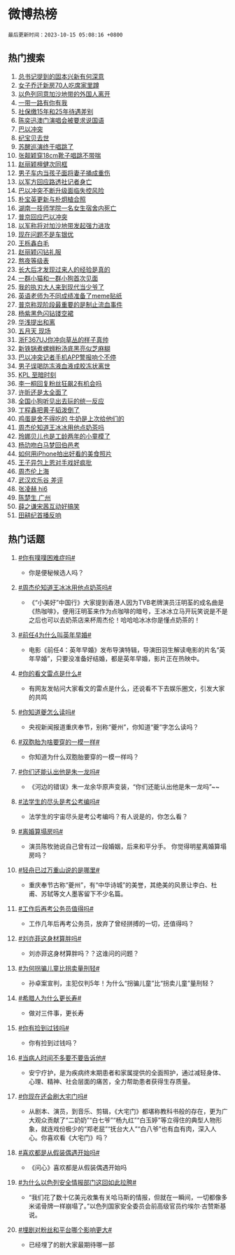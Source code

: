 # 微博热榜

`最后更新时间：2023-10-15 05:08:16 +0800`

## 热门搜索

1. [总书记提到的固本兴新有何深意](https://m.weibo.cn/search?containerid=100103type%3D1%26t%3D10%26q%3D%23%E6%80%BB%E4%B9%A6%E8%AE%B0%E6%8F%90%E5%88%B0%E7%9A%84%E5%9B%BA%E6%9C%AC%E5%85%B4%E6%96%B0%E6%9C%89%E4%BD%95%E6%B7%B1%E6%84%8F%23&stream_entry_id=51&isnewpage=1&extparam=seat%3D1%26c_type%3D51%26pos%3D0%26stream_entry_id%3D51%26q%3D%2523%25E6%2580%25BB%25E4%25B9%25A6%25E8%25AE%25B0%25E6%258F%2590%25E5%2588%25B0%25E7%259A%2584%25E5%259B%25BA%25E6%259C%25AC%25E5%2585%25B4%25E6%2596%25B0%25E6%259C%2589%25E4%25BD%2595%25E6%25B7%25B1%25E6%2584%258F%2523%26dgr%3D0%26cate%3D10103%26filter_type%3Drealtimehot%26display_time%3D1697317695%26pre_seqid%3D1697317695015013077145)
1. [女子乔迁新房70人吃席家里蹲](https://m.weibo.cn/search?containerid=100103type%3D1%26t%3D10%26q%3D%23%E5%A5%B3%E5%AD%90%E4%B9%94%E8%BF%81%E6%96%B0%E6%88%BF70%E4%BA%BA%E5%90%83%E5%B8%AD%E5%AE%B6%E9%87%8C%E8%B9%B2%23&stream_entry_id=31&isnewpage=1&extparam=seat%3D1%26band_rank%3D1%26realpos%3D1%26stream_entry_id%3D31%26lcate%3D5001%26c_type%3D31%26pos%3D0%26q%3D%2523%25E5%25A5%25B3%25E5%25AD%2590%25E4%25B9%2594%25E8%25BF%2581%25E6%2596%25B0%25E6%2588%25BF70%25E4%25BA%25BA%25E5%2590%2583%25E5%25B8%25AD%25E5%25AE%25B6%25E9%2587%258C%25E8%25B9%25B2%2523%26cate%3D5001%26dgr%3D0%26flag%3D32768%26filter_type%3Drealtimehot%26display_time%3D1697317695%26pre_seqid%3D1697317695015013077145)
1. [以色列同意加沙地带的外国人离开](https://m.weibo.cn/search?containerid=100103type%3D1%26t%3D10%26q%3D%23%E4%BB%A5%E8%89%B2%E5%88%97%E5%90%8C%E6%84%8F%E5%8A%A0%E6%B2%99%E5%9C%B0%E5%B8%A6%E7%9A%84%E5%A4%96%E5%9B%BD%E4%BA%BA%E7%A6%BB%E5%BC%80%23&stream_entry_id=31&isnewpage=1&extparam=seat%3D1%26band_rank%3D2%26realpos%3D2%26stream_entry_id%3D31%26lcate%3D5001%26c_type%3D31%26pos%3D1%26q%3D%2523%25E4%25BB%25A5%25E8%2589%25B2%25E5%2588%2597%25E5%2590%258C%25E6%2584%258F%25E5%258A%25A0%25E6%25B2%2599%25E5%259C%25B0%25E5%25B8%25A6%25E7%259A%2584%25E5%25A4%2596%25E5%259B%25BD%25E4%25BA%25BA%25E7%25A6%25BB%25E5%25BC%2580%2523%26cate%3D5001%26dgr%3D0%26flag%3D0%26filter_type%3Drealtimehot%26display_time%3D1697317695%26pre_seqid%3D1697317695015013077145)
1. [一带一路有你有我](https://m.weibo.cn/search?containerid=100103type%3D1%26t%3D10%26q%3D%23%E4%B8%80%E5%B8%A6%E4%B8%80%E8%B7%AF%E6%9C%89%E4%BD%A0%E6%9C%89%E6%88%91%23&stream_entry_id=31&isnewpage=1&extparam=seat%3D1%26band_rank%3D3%26realpos%3D3%26stream_entry_id%3D31%26lcate%3D5001%26c_type%3D31%26pos%3D2%26q%3D%2523%25E4%25B8%2580%25E5%25B8%25A6%25E4%25B8%2580%25E8%25B7%25AF%25E6%259C%2589%25E4%25BD%25A0%25E6%259C%2589%25E6%2588%2591%2523%26cate%3D5001%26dgr%3D0%26flag%3D0%26filter_type%3Drealtimehot%26display_time%3D1697317695%26pre_seqid%3D1697317695015013077145)
1. [社保缴15年和25年待遇差别](https://m.weibo.cn/search?containerid=100103type%3D1%26t%3D10%26q%3D%23%E7%A4%BE%E4%BF%9D%E7%BC%B415%E5%B9%B4%E5%92%8C25%E5%B9%B4%E5%BE%85%E9%81%87%E5%B7%AE%E5%88%AB%23&stream_entry_id=31&isnewpage=1&extparam=seat%3D1%26band_rank%3D4%26realpos%3D4%26stream_entry_id%3D31%26lcate%3D5001%26c_type%3D31%26pos%3D3%26q%3D%2523%25E7%25A4%25BE%25E4%25BF%259D%25E7%25BC%25B415%25E5%25B9%25B4%25E5%2592%258C25%25E5%25B9%25B4%25E5%25BE%2585%25E9%2581%2587%25E5%25B7%25AE%25E5%2588%25AB%2523%26cate%3D5001%26dgr%3D0%26flag%3D16%26filter_type%3Drealtimehot%26display_time%3D1697317695%26pre_seqid%3D1697317695015013077145)
1. [陈奕迅澳门演唱会被要求说国语](https://m.weibo.cn/search?containerid=100103type%3D1%26t%3D10%26q%3D%23%E9%99%88%E5%A5%95%E8%BF%85%E6%BE%B3%E9%97%A8%E6%BC%94%E5%94%B1%E4%BC%9A%E8%A2%AB%E8%A6%81%E6%B1%82%E8%AF%B4%E5%9B%BD%E8%AF%AD%23&stream_entry_id=31&isnewpage=1&extparam=seat%3D1%26band_rank%3D5%26realpos%3D5%26stream_entry_id%3D31%26lcate%3D5001%26c_type%3D31%26pos%3D4%26q%3D%2523%25E9%2599%2588%25E5%25A5%2595%25E8%25BF%2585%25E6%25BE%25B3%25E9%2597%25A8%25E6%25BC%2594%25E5%2594%25B1%25E4%25BC%259A%25E8%25A2%25AB%25E8%25A6%2581%25E6%25B1%2582%25E8%25AF%25B4%25E5%259B%25BD%25E8%25AF%25AD%2523%26cate%3D5001%26dgr%3D0%26flag%3D16%26filter_type%3Drealtimehot%26display_time%3D1697317695%26pre_seqid%3D1697317695015013077145)
1. [巴以冲突](https://m.weibo.cn/search?containerid=100103type%3D1%26t%3D10%26q%3D%23%E5%B7%B4%E4%BB%A5%E5%86%B2%E7%AA%81%23&stream_entry_id=31&isnewpage=1&extparam=seat%3D1%26band_rank%3D6%26realpos%3D6%26stream_entry_id%3D31%26lcate%3D5001%26c_type%3D31%26pos%3D5%26q%3D%2523%25E5%25B7%25B4%25E4%25BB%25A5%25E5%2586%25B2%25E7%25AA%2581%2523%26cate%3D5001%26dgr%3D0%26flag%3D16%26filter_type%3Drealtimehot%26display_time%3D1697317695%26pre_seqid%3D1697317695015013077145)
1. [纪宝贝去世](https://m.weibo.cn/search?containerid=100103type%3D1%26t%3D10%26q%3D%23%E7%BA%AA%E5%AE%9D%E8%B4%9D%E5%8E%BB%E4%B8%96%23&stream_entry_id=31&isnewpage=1&extparam=seat%3D1%26band_rank%3D7%26realpos%3D7%26stream_entry_id%3D31%26lcate%3D5001%26c_type%3D31%26pos%3D6%26q%3D%2523%25E7%25BA%25AA%25E5%25AE%259D%25E8%25B4%259D%25E5%258E%25BB%25E4%25B8%2596%2523%26cate%3D5001%26dgr%3D0%26flag%3D0%26filter_type%3Drealtimehot%26display_time%3D1697317695%26pre_seqid%3D1697317695015013077145)
1. [苏醒巡演终于唱跳了](https://m.weibo.cn/search?containerid=100103type%3D1%26t%3D10%26q%3D%23%E8%8B%8F%E9%86%92%E5%B7%A1%E6%BC%94%E7%BB%88%E4%BA%8E%E5%94%B1%E8%B7%B3%E4%BA%86%23&stream_entry_id=31&isnewpage=1&extparam=seat%3D1%26band_rank%3D8%26realpos%3D8%26stream_entry_id%3D31%26lcate%3D5001%26c_type%3D31%26pos%3D7%26q%3D%2523%25E8%258B%258F%25E9%2586%2592%25E5%25B7%25A1%25E6%25BC%2594%25E7%25BB%2588%25E4%25BA%258E%25E5%2594%25B1%25E8%25B7%25B3%25E4%25BA%2586%2523%26cate%3D5001%26dgr%3D0%26flag%3D0%26filter_type%3Drealtimehot%26display_time%3D1697317695%26pre_seqid%3D1697317695015013077145)
1. [张靓颖穿18cm靴子唱跳不带喘](https://m.weibo.cn/search?containerid=100103type%3D1%26t%3D10%26q%3D%23%E5%BC%A0%E9%9D%93%E9%A2%96%E7%A9%BF18cm%E9%9D%B4%E5%AD%90%E5%94%B1%E8%B7%B3%E4%B8%8D%E5%B8%A6%E5%96%98%23&stream_entry_id=31&isnewpage=1&extparam=seat%3D1%26band_rank%3D9%26realpos%3D9%26stream_entry_id%3D31%26lcate%3D5001%26c_type%3D31%26pos%3D8%26q%3D%2523%25E5%25BC%25A0%25E9%259D%2593%25E9%25A2%2596%25E7%25A9%25BF18cm%25E9%259D%25B4%25E5%25AD%2590%25E5%2594%25B1%25E8%25B7%25B3%25E4%25B8%258D%25E5%25B8%25A6%25E5%2596%2598%2523%26cate%3D5001%26dgr%3D0%26flag%3D0%26filter_type%3Drealtimehot%26display_time%3D1697317695%26pre_seqid%3D1697317695015013077145)
1. [赵丽颖檀健次同框](https://m.weibo.cn/search?containerid=100103type%3D1%26t%3D10%26q%3D%23%E8%B5%B5%E4%B8%BD%E9%A2%96%E6%AA%80%E5%81%A5%E6%AC%A1%E5%90%8C%E6%A1%86%23&stream_entry_id=31&isnewpage=1&extparam=seat%3D1%26band_rank%3D10%26realpos%3D10%26stream_entry_id%3D31%26lcate%3D5001%26c_type%3D31%26pos%3D9%26q%3D%2523%25E8%25B5%25B5%25E4%25B8%25BD%25E9%25A2%2596%25E6%25AA%2580%25E5%2581%25A5%25E6%25AC%25A1%25E5%2590%258C%25E6%25A1%2586%2523%26cate%3D5001%26dgr%3D0%26flag%3D0%26filter_type%3Drealtimehot%26display_time%3D1697317695%26pre_seqid%3D1697317695015013077145)
1. [男子车内当孩子面将妻子捅成重伤](https://m.weibo.cn/search?containerid=100103type%3D1%26t%3D10%26q%3D%23%E7%94%B7%E5%AD%90%E8%BD%A6%E5%86%85%E5%BD%93%E5%AD%A9%E5%AD%90%E9%9D%A2%E5%B0%86%E5%A6%BB%E5%AD%90%E6%8D%85%E6%88%90%E9%87%8D%E4%BC%A4%23&stream_entry_id=31&isnewpage=1&extparam=seat%3D1%26band_rank%3D11%26realpos%3D11%26stream_entry_id%3D31%26lcate%3D5001%26c_type%3D31%26pos%3D10%26q%3D%2523%25E7%2594%25B7%25E5%25AD%2590%25E8%25BD%25A6%25E5%2586%2585%25E5%25BD%2593%25E5%25AD%25A9%25E5%25AD%2590%25E9%259D%25A2%25E5%25B0%2586%25E5%25A6%25BB%25E5%25AD%2590%25E6%258D%2585%25E6%2588%2590%25E9%2587%258D%25E4%25BC%25A4%2523%26cate%3D5001%26dgr%3D0%26flag%3D2%26filter_type%3Drealtimehot%26display_time%3D1697317695%26pre_seqid%3D1697317695015013077145)
1. [以军方回应路透社记者身亡](https://m.weibo.cn/search?containerid=100103type%3D1%26t%3D10%26q%3D%23%E4%BB%A5%E5%86%9B%E6%96%B9%E5%9B%9E%E5%BA%94%E8%B7%AF%E9%80%8F%E7%A4%BE%E8%AE%B0%E8%80%85%E8%BA%AB%E4%BA%A1%23&stream_entry_id=31&isnewpage=1&extparam=seat%3D1%26band_rank%3D12%26realpos%3D12%26stream_entry_id%3D31%26lcate%3D5001%26c_type%3D31%26pos%3D11%26q%3D%2523%25E4%25BB%25A5%25E5%2586%259B%25E6%2596%25B9%25E5%259B%259E%25E5%25BA%2594%25E8%25B7%25AF%25E9%2580%258F%25E7%25A4%25BE%25E8%25AE%25B0%25E8%2580%2585%25E8%25BA%25AB%25E4%25BA%25A1%2523%26cate%3D5001%26dgr%3D0%26flag%3D0%26filter_type%3Drealtimehot%26display_time%3D1697317695%26pre_seqid%3D1697317695015013077145)
1. [巴以冲突不断升级面临失控风险](https://m.weibo.cn/search?containerid=100103type%3D1%26t%3D10%26q%3D%23%E5%B7%B4%E4%BB%A5%E5%86%B2%E7%AA%81%E4%B8%8D%E6%96%AD%E5%8D%87%E7%BA%A7%E9%9D%A2%E4%B8%B4%E5%A4%B1%E6%8E%A7%E9%A3%8E%E9%99%A9%23&stream_entry_id=31&isnewpage=1&extparam=seat%3D1%26band_rank%3D13%26realpos%3D13%26stream_entry_id%3D31%26lcate%3D5001%26c_type%3D31%26pos%3D12%26q%3D%2523%25E5%25B7%25B4%25E4%25BB%25A5%25E5%2586%25B2%25E7%25AA%2581%25E4%25B8%258D%25E6%2596%25AD%25E5%258D%2587%25E7%25BA%25A7%25E9%259D%25A2%25E4%25B8%25B4%25E5%25A4%25B1%25E6%258E%25A7%25E9%25A3%258E%25E9%2599%25A9%2523%26cate%3D5001%26dgr%3D0%26flag%3D0%26filter_type%3Drealtimehot%26display_time%3D1697317695%26pre_seqid%3D1697317695015013077145)
1. [朴宝英更新与朴炯植合照](https://m.weibo.cn/search?containerid=100103type%3D1%26t%3D10%26q%3D%23%E6%9C%B4%E5%AE%9D%E8%8B%B1%E6%9B%B4%E6%96%B0%E4%B8%8E%E6%9C%B4%E7%82%AF%E6%A4%8D%E5%90%88%E7%85%A7%23&stream_entry_id=31&isnewpage=1&extparam=seat%3D1%26band_rank%3D14%26realpos%3D14%26stream_entry_id%3D31%26lcate%3D5001%26c_type%3D31%26pos%3D13%26q%3D%2523%25E6%259C%25B4%25E5%25AE%259D%25E8%258B%25B1%25E6%259B%25B4%25E6%2596%25B0%25E4%25B8%258E%25E6%259C%25B4%25E7%2582%25AF%25E6%25A4%258D%25E5%2590%2588%25E7%2585%25A7%2523%26cate%3D5001%26dgr%3D0%26flag%3D0%26filter_type%3Drealtimehot%26display_time%3D1697317695%26pre_seqid%3D1697317695015013077145)
1. [湖南一技师学院一名女生宿舍内死亡](https://m.weibo.cn/search?containerid=100103type%3D1%26t%3D10%26q%3D%23%E6%B9%96%E5%8D%97%E4%B8%80%E6%8A%80%E5%B8%88%E5%AD%A6%E9%99%A2%E4%B8%80%E5%90%8D%E5%A5%B3%E7%94%9F%E5%AE%BF%E8%88%8D%E5%86%85%E6%AD%BB%E4%BA%A1%23&stream_entry_id=31&isnewpage=1&extparam=seat%3D1%26band_rank%3D15%26realpos%3D15%26stream_entry_id%3D31%26lcate%3D5001%26c_type%3D31%26pos%3D14%26q%3D%2523%25E6%25B9%2596%25E5%258D%2597%25E4%25B8%2580%25E6%258A%2580%25E5%25B8%2588%25E5%25AD%25A6%25E9%2599%25A2%25E4%25B8%2580%25E5%2590%258D%25E5%25A5%25B3%25E7%2594%259F%25E5%25AE%25BF%25E8%2588%258D%25E5%2586%2585%25E6%25AD%25BB%25E4%25BA%25A1%2523%26cate%3D5001%26dgr%3D0%26flag%3D0%26filter_type%3Drealtimehot%26display_time%3D1697317695%26pre_seqid%3D1697317695015013077145)
1. [普京回应巴以冲突](https://m.weibo.cn/search?containerid=100103type%3D1%26t%3D10%26q%3D%23%E6%99%AE%E4%BA%AC%E5%9B%9E%E5%BA%94%E5%B7%B4%E4%BB%A5%E5%86%B2%E7%AA%81%23&stream_entry_id=31&isnewpage=1&extparam=seat%3D1%26band_rank%3D16%26realpos%3D16%26stream_entry_id%3D31%26lcate%3D5001%26c_type%3D31%26pos%3D15%26q%3D%2523%25E6%2599%25AE%25E4%25BA%25AC%25E5%259B%259E%25E5%25BA%2594%25E5%25B7%25B4%25E4%25BB%25A5%25E5%2586%25B2%25E7%25AA%2581%2523%26cate%3D5001%26dgr%3D0%26flag%3D0%26filter_type%3Drealtimehot%26display_time%3D1697317695%26pre_seqid%3D1697317695015013077145)
1. [以军称将对加沙地带发起强力进攻](https://m.weibo.cn/search?containerid=100103type%3D1%26t%3D10%26q%3D%23%E4%BB%A5%E5%86%9B%E7%A7%B0%E5%B0%86%E5%AF%B9%E5%8A%A0%E6%B2%99%E5%9C%B0%E5%B8%A6%E5%8F%91%E8%B5%B7%E5%BC%BA%E5%8A%9B%E8%BF%9B%E6%94%BB%23&stream_entry_id=31&isnewpage=1&extparam=seat%3D1%26band_rank%3D17%26realpos%3D17%26stream_entry_id%3D31%26lcate%3D5001%26c_type%3D31%26pos%3D16%26q%3D%2523%25E4%25BB%25A5%25E5%2586%259B%25E7%25A7%25B0%25E5%25B0%2586%25E5%25AF%25B9%25E5%258A%25A0%25E6%25B2%2599%25E5%259C%25B0%25E5%25B8%25A6%25E5%258F%2591%25E8%25B5%25B7%25E5%25BC%25BA%25E5%258A%259B%25E8%25BF%259B%25E6%2594%25BB%2523%26cate%3D5001%26dgr%3D0%26flag%3D0%26filter_type%3Drealtimehot%26display_time%3D1697317695%26pre_seqid%3D1697317695015013077145)
1. [现在问题不是车银优](https://m.weibo.cn/search?containerid=100103type%3D1%26t%3D10%26q%3D%E7%8E%B0%E5%9C%A8%E9%97%AE%E9%A2%98%E4%B8%8D%E6%98%AF%E8%BD%A6%E9%93%B6%E4%BC%98&stream_entry_id=31&isnewpage=1&extparam=seat%3D1%26band_rank%3D18%26realpos%3D18%26stream_entry_id%3D31%26lcate%3D5001%26c_type%3D31%26pos%3D17%26q%3D%25E7%258E%25B0%25E5%259C%25A8%25E9%2597%25AE%25E9%25A2%2598%25E4%25B8%258D%25E6%2598%25AF%25E8%25BD%25A6%25E9%2593%25B6%25E4%25BC%2598%26cate%3D5001%26dgr%3D0%26flag%3D0%26filter_type%3Drealtimehot%26display_time%3D1697317695%26pre_seqid%3D1697317695015013077145)
1. [王栎鑫白毛](https://m.weibo.cn/search?containerid=100103type%3D1%26t%3D10%26q%3D%23%E7%8E%8B%E6%A0%8E%E9%91%AB%E7%99%BD%E6%AF%9B%23&stream_entry_id=31&isnewpage=1&extparam=seat%3D1%26band_rank%3D19%26realpos%3D19%26stream_entry_id%3D31%26lcate%3D5001%26c_type%3D31%26pos%3D18%26q%3D%2523%25E7%258E%258B%25E6%25A0%258E%25E9%2591%25AB%25E7%2599%25BD%25E6%25AF%259B%2523%26cate%3D5001%26dgr%3D0%26flag%3D0%26filter_type%3Drealtimehot%26display_time%3D1697317695%26pre_seqid%3D1697317695015013077145)
1. [赵丽颖闪钻礼服](https://m.weibo.cn/search?containerid=100103type%3D1%26t%3D10%26q%3D%23%E8%B5%B5%E4%B8%BD%E9%A2%96%E9%97%AA%E9%92%BB%E7%A4%BC%E6%9C%8D%23&stream_entry_id=31&isnewpage=1&extparam=seat%3D1%26band_rank%3D20%26realpos%3D20%26stream_entry_id%3D31%26lcate%3D5001%26c_type%3D31%26pos%3D19%26q%3D%2523%25E8%25B5%25B5%25E4%25B8%25BD%25E9%25A2%2596%25E9%2597%25AA%25E9%2592%25BB%25E7%25A4%25BC%25E6%259C%258D%2523%26cate%3D5001%26dgr%3D0%26flag%3D0%26filter_type%3Drealtimehot%26display_time%3D1697317695%26pre_seqid%3D1697317695015013077145)
1. [熬夜等级表](https://m.weibo.cn/search?containerid=100103type%3D1%26t%3D10%26q%3D%23%E7%86%AC%E5%A4%9C%E7%AD%89%E7%BA%A7%E8%A1%A8%23&stream_entry_id=31&isnewpage=1&extparam=seat%3D1%26band_rank%3D21%26realpos%3D21%26stream_entry_id%3D31%26lcate%3D5001%26c_type%3D31%26pos%3D20%26q%3D%2523%25E7%2586%25AC%25E5%25A4%259C%25E7%25AD%2589%25E7%25BA%25A7%25E8%25A1%25A8%2523%26cate%3D5001%26dgr%3D0%26flag%3D0%26filter_type%3Drealtimehot%26display_time%3D1697317695%26pre_seqid%3D1697317695015013077145)
1. [长大后才发现过来人的经验是真的](https://m.weibo.cn/search?containerid=100103type%3D1%26t%3D10%26q%3D%E9%95%BF%E5%A4%A7%E5%90%8E%E6%89%8D%E5%8F%91%E7%8E%B0%E8%BF%87%E6%9D%A5%E4%BA%BA%E7%9A%84%E7%BB%8F%E9%AA%8C%E6%98%AF%E7%9C%9F%E7%9A%84&stream_entry_id=31&isnewpage=1&extparam=seat%3D1%26band_rank%3D22%26realpos%3D22%26stream_entry_id%3D31%26lcate%3D5001%26c_type%3D31%26pos%3D21%26q%3D%25E9%2595%25BF%25E5%25A4%25A7%25E5%2590%258E%25E6%2589%258D%25E5%258F%2591%25E7%258E%25B0%25E8%25BF%2587%25E6%259D%25A5%25E4%25BA%25BA%25E7%259A%2584%25E7%25BB%258F%25E9%25AA%258C%25E6%2598%25AF%25E7%259C%259F%25E7%259A%2584%26cate%3D5001%26dgr%3D0%26flag%3D1%26filter_type%3Drealtimehot%26display_time%3D1697317695%26pre_seqid%3D1697317695015013077145)
1. [一群小猫和一群小狗首次见面](https://m.weibo.cn/search?containerid=100103type%3D1%26t%3D10%26q%3D%E4%B8%80%E7%BE%A4%E5%B0%8F%E7%8C%AB%E5%92%8C%E4%B8%80%E7%BE%A4%E5%B0%8F%E7%8B%97%E9%A6%96%E6%AC%A1%E8%A7%81%E9%9D%A2&stream_entry_id=31&isnewpage=1&extparam=seat%3D1%26band_rank%3D23%26realpos%3D23%26stream_entry_id%3D31%26lcate%3D5001%26c_type%3D31%26pos%3D22%26q%3D%25E4%25B8%2580%25E7%25BE%25A4%25E5%25B0%258F%25E7%258C%25AB%25E5%2592%258C%25E4%25B8%2580%25E7%25BE%25A4%25E5%25B0%258F%25E7%258B%2597%25E9%25A6%2596%25E6%25AC%25A1%25E8%25A7%2581%25E9%259D%25A2%26cate%3D5001%26dgr%3D0%26flag%3D0%26filter_type%3Drealtimehot%26display_time%3D1697317695%26pre_seqid%3D1697317695015013077145)
1. [我的执刃大人来到现代当少爷了](https://m.weibo.cn/search?containerid=100103type%3D1%26t%3D10%26q%3D%E6%88%91%E7%9A%84%E6%89%A7%E5%88%83%E5%A4%A7%E4%BA%BA%E6%9D%A5%E5%88%B0%E7%8E%B0%E4%BB%A3%E5%BD%93%E5%B0%91%E7%88%B7%E4%BA%86&stream_entry_id=31&isnewpage=1&extparam=seat%3D1%26band_rank%3D24%26realpos%3D24%26stream_entry_id%3D31%26lcate%3D5001%26c_type%3D31%26pos%3D23%26q%3D%25E6%2588%2591%25E7%259A%2584%25E6%2589%25A7%25E5%2588%2583%25E5%25A4%25A7%25E4%25BA%25BA%25E6%259D%25A5%25E5%2588%25B0%25E7%258E%25B0%25E4%25BB%25A3%25E5%25BD%2593%25E5%25B0%2591%25E7%2588%25B7%25E4%25BA%2586%26cate%3D5001%26dgr%3D0%26flag%3D0%26filter_type%3Drealtimehot%26display_time%3D1697317695%26pre_seqid%3D1697317695015013077145)
1. [英语老师为不同成绩准备了meme贴纸](https://m.weibo.cn/search?containerid=100103type%3D1%26t%3D10%26q%3D%E8%8B%B1%E8%AF%AD%E8%80%81%E5%B8%88%E4%B8%BA%E4%B8%8D%E5%90%8C%E6%88%90%E7%BB%A9%E5%87%86%E5%A4%87%E4%BA%86meme%E8%B4%B4%E7%BA%B8&stream_entry_id=31&isnewpage=1&extparam=seat%3D1%26band_rank%3D25%26realpos%3D25%26stream_entry_id%3D31%26lcate%3D5001%26c_type%3D31%26pos%3D24%26q%3D%25E8%258B%25B1%25E8%25AF%25AD%25E8%2580%2581%25E5%25B8%2588%25E4%25B8%25BA%25E4%25B8%258D%25E5%2590%258C%25E6%2588%2590%25E7%25BB%25A9%25E5%2587%2586%25E5%25A4%2587%25E4%25BA%2586meme%25E8%25B4%25B4%25E7%25BA%25B8%26cate%3D5001%26dgr%3D0%26flag%3D0%26filter_type%3Drealtimehot%26display_time%3D1697317695%26pre_seqid%3D1697317695015013077145)
1. [普京称现阶段最重要的是制止流血事件](https://m.weibo.cn/search?containerid=100103type%3D1%26t%3D10%26q%3D%23%E6%99%AE%E4%BA%AC%E7%A7%B0%E7%8E%B0%E9%98%B6%E6%AE%B5%E6%9C%80%E9%87%8D%E8%A6%81%E7%9A%84%E6%98%AF%E5%88%B6%E6%AD%A2%E6%B5%81%E8%A1%80%E4%BA%8B%E4%BB%B6%23&stream_entry_id=31&isnewpage=1&extparam=seat%3D1%26band_rank%3D26%26realpos%3D26%26stream_entry_id%3D31%26lcate%3D5001%26c_type%3D31%26pos%3D25%26q%3D%2523%25E6%2599%25AE%25E4%25BA%25AC%25E7%25A7%25B0%25E7%258E%25B0%25E9%2598%25B6%25E6%25AE%25B5%25E6%259C%2580%25E9%2587%258D%25E8%25A6%2581%25E7%259A%2584%25E6%2598%25AF%25E5%2588%25B6%25E6%25AD%25A2%25E6%25B5%2581%25E8%25A1%2580%25E4%25BA%258B%25E4%25BB%25B6%2523%26cate%3D5001%26dgr%3D0%26flag%3D0%26filter_type%3Drealtimehot%26display_time%3D1697317695%26pre_seqid%3D1697317695015013077145)
1. [杨紫黑色闪钻镂空裙](https://m.weibo.cn/search?containerid=100103type%3D1%26t%3D10%26q%3D%23%E6%9D%A8%E7%B4%AB%E9%BB%91%E8%89%B2%E9%97%AA%E9%92%BB%E9%95%82%E7%A9%BA%E8%A3%99%23&stream_entry_id=31&isnewpage=1&extparam=seat%3D1%26band_rank%3D27%26realpos%3D27%26stream_entry_id%3D31%26lcate%3D5001%26c_type%3D31%26pos%3D26%26q%3D%2523%25E6%259D%25A8%25E7%25B4%25AB%25E9%25BB%2591%25E8%2589%25B2%25E9%2597%25AA%25E9%2592%25BB%25E9%2595%2582%25E7%25A9%25BA%25E8%25A3%2599%2523%26cate%3D5001%26dgr%3D0%26flag%3D0%26filter_type%3Drealtimehot%26display_time%3D1697317695%26pre_seqid%3D1697317695015013077145)
1. [华浅提出和离](https://m.weibo.cn/search?containerid=100103type%3D1%26t%3D10%26q%3D%23%E5%8D%8E%E6%B5%85%E6%8F%90%E5%87%BA%E5%92%8C%E7%A6%BB%23&stream_entry_id=31&isnewpage=1&extparam=seat%3D1%26band_rank%3D28%26realpos%3D28%26stream_entry_id%3D31%26lcate%3D5001%26c_type%3D31%26pos%3D27%26q%3D%2523%25E5%258D%258E%25E6%25B5%2585%25E6%258F%2590%25E5%2587%25BA%25E5%2592%258C%25E7%25A6%25BB%2523%26cate%3D5001%26dgr%3D0%26flag%3D0%26filter_type%3Drealtimehot%26display_time%3D1697317695%26pre_seqid%3D1697317695015013077145)
1. [五月天 现场](https://m.weibo.cn/search?containerid=100103type%3D1%26t%3D10%26q%3D%E4%BA%94%E6%9C%88%E5%A4%A9+%E7%8E%B0%E5%9C%BA&stream_entry_id=31&isnewpage=1&extparam=seat%3D1%26band_rank%3D29%26realpos%3D29%26stream_entry_id%3D31%26lcate%3D5001%26c_type%3D31%26pos%3D28%26q%3D%25E4%25BA%2594%25E6%259C%2588%25E5%25A4%25A9%2520%25E7%258E%25B0%25E5%259C%25BA%26cate%3D5001%26dgr%3D0%26flag%3D0%26filter_type%3Drealtimehot%26display_time%3D1697317695%26pre_seqid%3D1697317695015013077145)
1. [浙F367UJ你冲向草丛的样子真帅](https://m.weibo.cn/search?containerid=100103type%3D1%26t%3D10%26q%3D%23%E6%B5%99F367UJ%E4%BD%A0%E5%86%B2%E5%90%91%E8%8D%89%E4%B8%9B%E7%9A%84%E6%A0%B7%E5%AD%90%E7%9C%9F%E5%B8%85%23&stream_entry_id=31&isnewpage=1&extparam=seat%3D1%26band_rank%3D30%26realpos%3D30%26stream_entry_id%3D31%26lcate%3D5001%26c_type%3D31%26pos%3D29%26q%3D%2523%25E6%25B5%2599F367UJ%25E4%25BD%25A0%25E5%2586%25B2%25E5%2590%2591%25E8%258D%2589%25E4%25B8%259B%25E7%259A%2584%25E6%25A0%25B7%25E5%25AD%2590%25E7%259C%259F%25E5%25B8%2585%2523%26cate%3D5001%26dgr%3D0%26flag%3D32768%26filter_type%3Drealtimehot%26display_time%3D1697317695%26pre_seqid%3D1697317695015013077145)
1. [新铁锅煮螺蛳粉汤底黑亮似芝麻糊](https://m.weibo.cn/search?containerid=100103type%3D1%26t%3D10%26q%3D%23%E6%96%B0%E9%93%81%E9%94%85%E7%85%AE%E8%9E%BA%E8%9B%B3%E7%B2%89%E6%B1%A4%E5%BA%95%E9%BB%91%E4%BA%AE%E4%BC%BC%E8%8A%9D%E9%BA%BB%E7%B3%8A%23&stream_entry_id=31&isnewpage=1&extparam=seat%3D1%26band_rank%3D31%26realpos%3D31%26stream_entry_id%3D31%26lcate%3D5001%26c_type%3D31%26pos%3D30%26q%3D%2523%25E6%2596%25B0%25E9%2593%2581%25E9%2594%2585%25E7%2585%25AE%25E8%259E%25BA%25E8%259B%25B3%25E7%25B2%2589%25E6%25B1%25A4%25E5%25BA%2595%25E9%25BB%2591%25E4%25BA%25AE%25E4%25BC%25BC%25E8%258A%259D%25E9%25BA%25BB%25E7%25B3%258A%2523%26cate%3D5001%26dgr%3D0%26flag%3D1%26filter_type%3Drealtimehot%26display_time%3D1697317695%26pre_seqid%3D1697317695015013077145)
1. [巴以冲突记者手机APP警报响个不停](https://m.weibo.cn/search?containerid=100103type%3D1%26t%3D10%26q%3D%23%E5%B7%B4%E4%BB%A5%E5%86%B2%E7%AA%81%E8%AE%B0%E8%80%85%E6%89%8B%E6%9C%BAAPP%E8%AD%A6%E6%8A%A5%E5%93%8D%E4%B8%AA%E4%B8%8D%E5%81%9C%23&stream_entry_id=31&isnewpage=1&extparam=seat%3D1%26band_rank%3D32%26realpos%3D32%26stream_entry_id%3D31%26lcate%3D5001%26c_type%3D31%26pos%3D31%26q%3D%2523%25E5%25B7%25B4%25E4%25BB%25A5%25E5%2586%25B2%25E7%25AA%2581%25E8%25AE%25B0%25E8%2580%2585%25E6%2589%258B%25E6%259C%25BAAPP%25E8%25AD%25A6%25E6%258A%25A5%25E5%2593%258D%25E4%25B8%25AA%25E4%25B8%258D%25E5%2581%259C%2523%26cate%3D5001%26dgr%3D0%26flag%3D0%26filter_type%3Drealtimehot%26display_time%3D1697317695%26pre_seqid%3D1697317695015013077145)
1. [男子误喝防冻液血液成胶冻状离世](https://m.weibo.cn/search?containerid=100103type%3D1%26t%3D10%26q%3D%23%E7%94%B7%E5%AD%90%E8%AF%AF%E5%96%9D%E9%98%B2%E5%86%BB%E6%B6%B2%E8%A1%80%E6%B6%B2%E6%88%90%E8%83%B6%E5%86%BB%E7%8A%B6%E7%A6%BB%E4%B8%96%23&stream_entry_id=31&isnewpage=1&extparam=seat%3D1%26band_rank%3D33%26realpos%3D33%26stream_entry_id%3D31%26lcate%3D5001%26c_type%3D31%26pos%3D32%26q%3D%2523%25E7%2594%25B7%25E5%25AD%2590%25E8%25AF%25AF%25E5%2596%259D%25E9%2598%25B2%25E5%2586%25BB%25E6%25B6%25B2%25E8%25A1%2580%25E6%25B6%25B2%25E6%2588%2590%25E8%2583%25B6%25E5%2586%25BB%25E7%258A%25B6%25E7%25A6%25BB%25E4%25B8%2596%2523%26cate%3D5001%26dgr%3D0%26flag%3D0%26filter_type%3Drealtimehot%26display_time%3D1697317695%26pre_seqid%3D1697317695015013077145)
1. [KPL 至暗时刻](https://m.weibo.cn/search?containerid=100103type%3D1%26t%3D10%26q%3DKPL+%E8%87%B3%E6%9A%97%E6%97%B6%E5%88%BB&stream_entry_id=31&isnewpage=1&extparam=seat%3D1%26band_rank%3D34%26realpos%3D34%26stream_entry_id%3D31%26lcate%3D5001%26c_type%3D31%26pos%3D33%26q%3DKPL%2520%25E8%2587%25B3%25E6%259A%2597%25E6%2597%25B6%25E5%2588%25BB%26cate%3D5001%26dgr%3D0%26flag%3D0%26filter_type%3Drealtimehot%26display_time%3D1697317695%26pre_seqid%3D1697317695015013077145)
1. [李一桐回复粉丝狂飙2有机会吗](https://m.weibo.cn/search?containerid=100103type%3D1%26t%3D10%26q%3D%23%E6%9D%8E%E4%B8%80%E6%A1%90%E5%9B%9E%E5%A4%8D%E7%B2%89%E4%B8%9D%E7%8B%82%E9%A3%992%E6%9C%89%E6%9C%BA%E4%BC%9A%E5%90%97%23&stream_entry_id=31&isnewpage=1&extparam=seat%3D1%26band_rank%3D35%26realpos%3D35%26stream_entry_id%3D31%26lcate%3D5001%26c_type%3D31%26pos%3D34%26q%3D%2523%25E6%259D%258E%25E4%25B8%2580%25E6%25A1%2590%25E5%259B%259E%25E5%25A4%258D%25E7%25B2%2589%25E4%25B8%259D%25E7%258B%2582%25E9%25A3%25992%25E6%259C%2589%25E6%259C%25BA%25E4%25BC%259A%25E5%2590%2597%2523%26cate%3D5001%26dgr%3D0%26flag%3D0%26filter_type%3Drealtimehot%26display_time%3D1697317695%26pre_seqid%3D1697317695015013077145)
1. [许昕还是太全面了](https://m.weibo.cn/search?containerid=100103type%3D1%26t%3D10%26q%3D%E8%AE%B8%E6%98%95%E8%BF%98%E6%98%AF%E5%A4%AA%E5%85%A8%E9%9D%A2%E4%BA%86&stream_entry_id=31&isnewpage=1&extparam=seat%3D1%26band_rank%3D36%26realpos%3D36%26stream_entry_id%3D31%26lcate%3D5001%26c_type%3D31%26pos%3D35%26q%3D%25E8%25AE%25B8%25E6%2598%2595%25E8%25BF%2598%25E6%2598%25AF%25E5%25A4%25AA%25E5%2585%25A8%25E9%259D%25A2%25E4%25BA%2586%26cate%3D5001%26dgr%3D0%26flag%3D0%26filter_type%3Drealtimehot%26display_time%3D1697317695%26pre_seqid%3D1697317695015013077145)
1. [全国小狗听见出去玩的统一反应](https://m.weibo.cn/search?containerid=100103type%3D1%26t%3D10%26q%3D%E5%85%A8%E5%9B%BD%E5%B0%8F%E7%8B%97%E5%90%AC%E8%A7%81%E5%87%BA%E5%8E%BB%E7%8E%A9%E7%9A%84%E7%BB%9F%E4%B8%80%E5%8F%8D%E5%BA%94&stream_entry_id=31&isnewpage=1&extparam=seat%3D1%26band_rank%3D37%26realpos%3D37%26stream_entry_id%3D31%26lcate%3D5001%26c_type%3D31%26pos%3D36%26q%3D%25E5%2585%25A8%25E5%259B%25BD%25E5%25B0%258F%25E7%258B%2597%25E5%2590%25AC%25E8%25A7%2581%25E5%2587%25BA%25E5%258E%25BB%25E7%258E%25A9%25E7%259A%2584%25E7%25BB%259F%25E4%25B8%2580%25E5%258F%258D%25E5%25BA%2594%26cate%3D5001%26dgr%3D0%26flag%3D0%26filter_type%3Drealtimehot%26display_time%3D1697317695%26pre_seqid%3D1697317695015013077145)
1. [丁程鑫把黄子韬泼倒了](https://m.weibo.cn/search?containerid=100103type%3D1%26t%3D10%26q%3D%23%E4%B8%81%E7%A8%8B%E9%91%AB%E6%8A%8A%E9%BB%84%E5%AD%90%E9%9F%AC%E6%B3%BC%E5%80%92%E4%BA%86%23&stream_entry_id=31&isnewpage=1&extparam=seat%3D1%26band_rank%3D38%26realpos%3D38%26stream_entry_id%3D31%26lcate%3D5001%26c_type%3D31%26pos%3D37%26q%3D%2523%25E4%25B8%2581%25E7%25A8%258B%25E9%2591%25AB%25E6%258A%258A%25E9%25BB%2584%25E5%25AD%2590%25E9%259F%25AC%25E6%25B3%25BC%25E5%2580%2592%25E4%25BA%2586%2523%26cate%3D5001%26dgr%3D0%26flag%3D0%26filter_type%3Drealtimehot%26display_time%3D1697317695%26pre_seqid%3D1697317695015013077145)
1. [鸡蛋是舍不得吃的 牛奶是上次给他们的](https://m.weibo.cn/search?containerid=100103type%3D1%26t%3D10%26q%3D%E9%B8%A1%E8%9B%8B%E6%98%AF%E8%88%8D%E4%B8%8D%E5%BE%97%E5%90%83%E7%9A%84+%E7%89%9B%E5%A5%B6%E6%98%AF%E4%B8%8A%E6%AC%A1%E7%BB%99%E4%BB%96%E4%BB%AC%E7%9A%84&stream_entry_id=31&isnewpage=1&extparam=seat%3D1%26band_rank%3D39%26realpos%3D39%26stream_entry_id%3D31%26lcate%3D5001%26c_type%3D31%26pos%3D38%26q%3D%25E9%25B8%25A1%25E8%259B%258B%25E6%2598%25AF%25E8%2588%258D%25E4%25B8%258D%25E5%25BE%2597%25E5%2590%2583%25E7%259A%2584%2520%25E7%2589%259B%25E5%25A5%25B6%25E6%2598%25AF%25E4%25B8%258A%25E6%25AC%25A1%25E7%25BB%2599%25E4%25BB%2596%25E4%25BB%25AC%25E7%259A%2584%26cate%3D5001%26dgr%3D0%26flag%3D0%26filter_type%3Drealtimehot%26display_time%3D1697317695%26pre_seqid%3D1697317695015013077145)
1. [周杰伦知道王冰冰用他点奶茶吗](https://m.weibo.cn/search?containerid=100103type%3D1%26t%3D10%26q%3D%23%E5%91%A8%E6%9D%B0%E4%BC%A6%E7%9F%A5%E9%81%93%E7%8E%8B%E5%86%B0%E5%86%B0%E7%94%A8%E4%BB%96%E7%82%B9%E5%A5%B6%E8%8C%B6%E5%90%97%23&stream_entry_id=31&isnewpage=1&extparam=seat%3D1%26band_rank%3D40%26realpos%3D40%26stream_entry_id%3D31%26lcate%3D5001%26c_type%3D31%26pos%3D39%26q%3D%2523%25E5%2591%25A8%25E6%259D%25B0%25E4%25BC%25A6%25E7%259F%25A5%25E9%2581%2593%25E7%258E%258B%25E5%2586%25B0%25E5%2586%25B0%25E7%2594%25A8%25E4%25BB%2596%25E7%2582%25B9%25E5%25A5%25B6%25E8%258C%25B6%25E5%2590%2597%2523%26cate%3D5001%26dgr%3D0%26flag%3D0%26filter_type%3Drealtimehot%26display_time%3D1697317695%26pre_seqid%3D1697317695015013077145)
1. [玲娜贝儿也是工龄两年的小童模了](https://m.weibo.cn/search?containerid=100103type%3D1%26t%3D10%26q%3D%E7%8E%B2%E5%A8%9C%E8%B4%9D%E5%84%BF%E4%B9%9F%E6%98%AF%E5%B7%A5%E9%BE%84%E4%B8%A4%E5%B9%B4%E7%9A%84%E5%B0%8F%E7%AB%A5%E6%A8%A1%E4%BA%86&stream_entry_id=31&isnewpage=1&extparam=seat%3D1%26band_rank%3D41%26realpos%3D41%26stream_entry_id%3D31%26lcate%3D5001%26c_type%3D31%26pos%3D40%26q%3D%25E7%258E%25B2%25E5%25A8%259C%25E8%25B4%259D%25E5%2584%25BF%25E4%25B9%259F%25E6%2598%25AF%25E5%25B7%25A5%25E9%25BE%2584%25E4%25B8%25A4%25E5%25B9%25B4%25E7%259A%2584%25E5%25B0%258F%25E7%25AB%25A5%25E6%25A8%25A1%25E4%25BA%2586%26cate%3D5001%26dgr%3D0%26flag%3D0%26filter_type%3Drealtimehot%26display_time%3D1697317695%26pre_seqid%3D1697317695015013077145)
1. [杨玏吻白马梦回伯邑考](https://m.weibo.cn/search?containerid=100103type%3D1%26t%3D10%26q%3D%23%E6%9D%A8%E7%8E%8F%E5%90%BB%E7%99%BD%E9%A9%AC%E6%A2%A6%E5%9B%9E%E4%BC%AF%E9%82%91%E8%80%83%23&stream_entry_id=31&isnewpage=1&extparam=seat%3D1%26band_rank%3D42%26realpos%3D42%26stream_entry_id%3D31%26lcate%3D5001%26c_type%3D31%26pos%3D41%26q%3D%2523%25E6%259D%25A8%25E7%258E%258F%25E5%2590%25BB%25E7%2599%25BD%25E9%25A9%25AC%25E6%25A2%25A6%25E5%259B%259E%25E4%25BC%25AF%25E9%2582%2591%25E8%2580%2583%2523%26cate%3D5001%26dgr%3D0%26flag%3D0%26filter_type%3Drealtimehot%26display_time%3D1697317695%26pre_seqid%3D1697317695015013077145)
1. [如何用iPhone拍出好看的美食照片](https://m.weibo.cn/search?containerid=100103type%3D1%26t%3D10%26q%3D%E5%A6%82%E4%BD%95%E7%94%A8iPhone%E6%8B%8D%E5%87%BA%E5%A5%BD%E7%9C%8B%E7%9A%84%E7%BE%8E%E9%A3%9F%E7%85%A7%E7%89%87&stream_entry_id=31&isnewpage=1&extparam=seat%3D1%26band_rank%3D43%26realpos%3D43%26stream_entry_id%3D31%26lcate%3D5001%26c_type%3D31%26pos%3D42%26q%3D%25E5%25A6%2582%25E4%25BD%2595%25E7%2594%25A8iPhone%25E6%258B%258D%25E5%2587%25BA%25E5%25A5%25BD%25E7%259C%258B%25E7%259A%2584%25E7%25BE%258E%25E9%25A3%259F%25E7%2585%25A7%25E7%2589%2587%26cate%3D5001%26dgr%3D0%26flag%3D0%26filter_type%3Drealtimehot%26display_time%3D1697317695%26pre_seqid%3D1697317695015013077145)
1. [王子异包上恩对手戏好疯批](https://m.weibo.cn/search?containerid=100103type%3D1%26t%3D10%26q%3D%E7%8E%8B%E5%AD%90%E5%BC%82%E5%8C%85%E4%B8%8A%E6%81%A9%E5%AF%B9%E6%89%8B%E6%88%8F%E5%A5%BD%E7%96%AF%E6%89%B9&stream_entry_id=31&isnewpage=1&extparam=seat%3D1%26band_rank%3D44%26realpos%3D44%26stream_entry_id%3D31%26lcate%3D5001%26c_type%3D31%26pos%3D43%26q%3D%25E7%258E%258B%25E5%25AD%2590%25E5%25BC%2582%25E5%258C%2585%25E4%25B8%258A%25E6%2581%25A9%25E5%25AF%25B9%25E6%2589%258B%25E6%2588%258F%25E5%25A5%25BD%25E7%2596%25AF%25E6%2589%25B9%26cate%3D5001%26dgr%3D0%26flag%3D0%26filter_type%3Drealtimehot%26display_time%3D1697317695%26pre_seqid%3D1697317695015013077145)
1. [周杰伦上海](https://m.weibo.cn/search?containerid=100103type%3D1%26t%3D10%26q%3D%E5%91%A8%E6%9D%B0%E4%BC%A6%E4%B8%8A%E6%B5%B7&stream_entry_id=31&isnewpage=1&extparam=seat%3D1%26band_rank%3D45%26realpos%3D45%26stream_entry_id%3D31%26lcate%3D5001%26c_type%3D31%26pos%3D44%26q%3D%25E5%2591%25A8%25E6%259D%25B0%25E4%25BC%25A6%25E4%25B8%258A%25E6%25B5%25B7%26cate%3D5001%26dgr%3D0%26flag%3D0%26filter_type%3Drealtimehot%26display_time%3D1697317695%26pre_seqid%3D1697317695015013077145)
1. [武汉欢乐谷 差评](https://m.weibo.cn/search?containerid=100103type%3D1%26t%3D10%26q%3D%E6%AD%A6%E6%B1%89%E6%AC%A2%E4%B9%90%E8%B0%B7+%E5%B7%AE%E8%AF%84&stream_entry_id=31&isnewpage=1&extparam=seat%3D1%26band_rank%3D46%26realpos%3D46%26stream_entry_id%3D31%26lcate%3D5001%26c_type%3D31%26pos%3D45%26q%3D%25E6%25AD%25A6%25E6%25B1%2589%25E6%25AC%25A2%25E4%25B9%2590%25E8%25B0%25B7%2520%25E5%25B7%25AE%25E8%25AF%2584%26cate%3D5001%26dgr%3D0%26flag%3D0%26filter_type%3Drealtimehot%26display_time%3D1697317695%26pre_seqid%3D1697317695015013077145)
1. [张凌赫 hi6](https://m.weibo.cn/search?containerid=100103type%3D1%26t%3D10%26q%3D%E5%BC%A0%E5%87%8C%E8%B5%AB+hi6&stream_entry_id=31&isnewpage=1&extparam=seat%3D1%26band_rank%3D47%26realpos%3D47%26stream_entry_id%3D31%26lcate%3D5001%26c_type%3D31%26pos%3D46%26q%3D%25E5%25BC%25A0%25E5%2587%258C%25E8%25B5%25AB%2520hi6%26cate%3D5001%26dgr%3D0%26flag%3D0%26filter_type%3Drealtimehot%26display_time%3D1697317695%26pre_seqid%3D1697317695015013077145)
1. [陈楚生 广州](https://m.weibo.cn/search?containerid=100103type%3D1%26t%3D10%26q%3D%E9%99%88%E6%A5%9A%E7%94%9F+%E5%B9%BF%E5%B7%9E&stream_entry_id=31&isnewpage=1&extparam=seat%3D1%26band_rank%3D48%26realpos%3D48%26stream_entry_id%3D31%26lcate%3D5001%26c_type%3D31%26pos%3D47%26q%3D%25E9%2599%2588%25E6%25A5%259A%25E7%2594%259F%2520%25E5%25B9%25BF%25E5%25B7%259E%26cate%3D5001%26dgr%3D0%26flag%3D0%26filter_type%3Drealtimehot%26display_time%3D1697317695%26pre_seqid%3D1697317695015013077145)
1. [薛之谦宋茜互动好搞笑](https://m.weibo.cn/search?containerid=100103type%3D1%26t%3D10%26q%3D%23%E8%96%9B%E4%B9%8B%E8%B0%A6%E5%AE%8B%E8%8C%9C%E4%BA%92%E5%8A%A8%E5%A5%BD%E6%90%9E%E7%AC%91%23&stream_entry_id=31&isnewpage=1&extparam=seat%3D1%26band_rank%3D49%26realpos%3D49%26stream_entry_id%3D31%26lcate%3D5001%26c_type%3D31%26pos%3D48%26q%3D%2523%25E8%2596%259B%25E4%25B9%258B%25E8%25B0%25A6%25E5%25AE%258B%25E8%258C%259C%25E4%25BA%2592%25E5%258A%25A8%25E5%25A5%25BD%25E6%2590%259E%25E7%25AC%2591%2523%26cate%3D5001%26dgr%3D0%26flag%3D0%26filter_type%3Drealtimehot%26display_time%3D1697317695%26pre_seqid%3D1697317695015013077145)
1. [田耕纪首播反响](https://m.weibo.cn/search?containerid=100103type%3D1%26t%3D10%26q%3D%23%E7%94%B0%E8%80%95%E7%BA%AA%E9%A6%96%E6%92%AD%E5%8F%8D%E5%93%8D%23&stream_entry_id=31&isnewpage=1&extparam=seat%3D1%26band_rank%3D50%26realpos%3D50%26stream_entry_id%3D31%26lcate%3D5001%26c_type%3D31%26pos%3D49%26q%3D%2523%25E7%2594%25B0%25E8%2580%2595%25E7%25BA%25AA%25E9%25A6%2596%25E6%2592%25AD%25E5%258F%258D%25E5%2593%258D%2523%26cate%3D5001%26dgr%3D0%26flag%3D0%26filter_type%3Drealtimehot%26display_time%3D1697317695%26pre_seqid%3D1697317695015013077145)

## 热门话题

1. [#你有噗噗困难症吗#](https://m.weibo.cn/search?containerid=231522type%3D1%26t%3D10%26q%3D%23%E4%BD%A0%E6%9C%89%E5%99%97%E5%99%97%E5%9B%B0%E9%9A%BE%E7%97%87%E5%90%97%23&stream_entry_id=128&isnewpage=1&extparam=seat%3D1%26cate%3D5004%26pos%3D1-0-0%26unitid%3D1697166199887%26dgr%3D0%26c_type%3D128%26lcate%3D5004%26display_time%3D1697317696%26pre_seqid%3D1697317696058027163141)
    - 你是便秘候选人吗？

1. [#周杰伦知道王冰冰用他点奶茶吗#](https://m.weibo.cn/search?containerid=231522type%3D1%26t%3D10%26q%3D%23%E5%91%A8%E6%9D%B0%E4%BC%A6%E7%9F%A5%E9%81%93%E7%8E%8B%E5%86%B0%E5%86%B0%E7%94%A8%E4%BB%96%E7%82%B9%E5%A5%B6%E8%8C%B6%E5%90%97%23&stream_entry_id=128&isnewpage=1&extparam=seat%3D1%26cate%3D5004%26pos%3D1-0-1%26unitid%3D1697268791982%26dgr%3D0%26c_type%3D128%26lcate%3D5004%26display_time%3D1697317696%26pre_seqid%3D1697317696058027163141)
    - 《“小美好”中国行》大家提到香港人因为TVB老牌演员汪明荃的成名曲是《热咖啡》，便用汪明荃来作为点咖啡的暗号，王冰冰立马开玩笑说是不是之后也可以去奶茶店来杯周杰伦！哈哈哈冰冰你是懂点奶茶的！

1. [#前任4为什么叫英年早婚#](https://m.weibo.cn/search?containerid=231522type%3D1%26t%3D10%26q%3D%23%E5%89%8D%E4%BB%BB4%E4%B8%BA%E4%BB%80%E4%B9%88%E5%8F%AB%E8%8B%B1%E5%B9%B4%E6%97%A9%E5%A9%9A%23&stream_entry_id=128&isnewpage=1&extparam=seat%3D1%26cate%3D5004%26pos%3D1-0-2%26unitid%3D1697171596570%26dgr%3D0%26c_type%3D128%26lcate%3D5004%26display_time%3D1697317696%26pre_seqid%3D1697317696058027163141)
    - 电影《前任4：英年早婚》发布导演特辑，导演田羽生解读电影的片名“英年早婚”，只要没准备好结婚，都是英年早婚，影片正在热映中。

1. [#你的看文雷点是什么#](https://m.weibo.cn/search?containerid=231522type%3D1%26t%3D10%26q%3D%23%E4%BD%A0%E7%9A%84%E7%9C%8B%E6%96%87%E9%9B%B7%E7%82%B9%E6%98%AF%E4%BB%80%E4%B9%88%23&stream_entry_id=128&isnewpage=1&extparam=seat%3D1%26cate%3D5004%26pos%3D1-0-3%26unitid%3D1697251372483%26dgr%3D0%26c_type%3D128%26lcate%3D5004%26display_time%3D1697317696%26pre_seqid%3D1697317696058027163141)
    - 有网友发帖问大家看文的雷点是什么，还说看不下去娱乐圈文，引发大家的共鸣 ​​​

1. [#你知道夔怎么读吗#](https://m.weibo.cn/search?containerid=231522type%3D1%26t%3D10%26q%3D%23%E4%BD%A0%E7%9F%A5%E9%81%93%E5%A4%94%E6%80%8E%E4%B9%88%E8%AF%BB%E5%90%97%23&stream_entry_id=128&isnewpage=1&extparam=seat%3D1%26cate%3D5004%26pos%3D1-0-4%26unitid%3D1697254656608%26dgr%3D0%26c_type%3D128%26lcate%3D5004%26display_time%3D1697317696%26pre_seqid%3D1697317696058027163141)
    - 央视新闻报道重庆奉节，别称“夔州”，你知道“夔”字怎么读吗？

1. [#双胞胎为啥要穿的一模一样#](https://m.weibo.cn/search?containerid=231522type%3D1%26t%3D10%26q%3D%23%E5%8F%8C%E8%83%9E%E8%83%8E%E4%B8%BA%E5%95%A5%E8%A6%81%E7%A9%BF%E7%9A%84%E4%B8%80%E6%A8%A1%E4%B8%80%E6%A0%B7%23&stream_entry_id=128&isnewpage=1&extparam=seat%3D1%26cate%3D5004%26pos%3D1-0-5%26unitid%3D1697270849710%26dgr%3D0%26c_type%3D128%26lcate%3D5004%26display_time%3D1697317696%26pre_seqid%3D1697317696058027163141)
    - 你知道为什么双胞胎要穿的一模一样吗？

1. [#你们还能认出他是朱一龙吗#](https://m.weibo.cn/search?containerid=231522type%3D1%26t%3D10%26q%3D%23%E4%BD%A0%E4%BB%AC%E8%BF%98%E8%83%BD%E8%AE%A4%E5%87%BA%E4%BB%96%E6%98%AF%E6%9C%B1%E4%B8%80%E9%BE%99%E5%90%97%23&stream_entry_id=128&isnewpage=1&extparam=seat%3D1%26cate%3D5004%26pos%3D1-0-6%26unitid%3D1697283473687%26dgr%3D0%26c_type%3D128%26lcate%3D5004%26display_time%3D1697317696%26pre_seqid%3D1697317696058027163141)
    - 《河边的错误》朱一龙余华原声变装，“你们还能认出他是朱一龙吗”~~

1. [#法学生的尽头是考公考编吗#](https://m.weibo.cn/search?containerid=231522type%3D1%26t%3D10%26q%3D%23%E6%B3%95%E5%AD%A6%E7%94%9F%E7%9A%84%E5%B0%BD%E5%A4%B4%E6%98%AF%E8%80%83%E5%85%AC%E8%80%83%E7%BC%96%E5%90%97%23&stream_entry_id=128&isnewpage=1&extparam=seat%3D1%26cate%3D5004%26pos%3D1-0-7%26unitid%3D1697285561274%26dgr%3D0%26c_type%3D128%26lcate%3D5004%26display_time%3D1697317696%26pre_seqid%3D1697317696058027163141)
    - 法学生的宇宙尽头是考公考编吗？有人说是的，你怎么看？

1. [#离婚算塌房吗#](https://m.weibo.cn/search?containerid=231522type%3D1%26t%3D10%26q%3D%23%E7%A6%BB%E5%A9%9A%E7%AE%97%E5%A1%8C%E6%88%BF%E5%90%97%23&stream_entry_id=128&isnewpage=1&extparam=seat%3D1%26cate%3D5004%26pos%3D1-0-8%26unitid%3D1697164676609%26dgr%3D0%26c_type%3D128%26lcate%3D5004%26display_time%3D1697317696%26pre_seqid%3D1697317696058027163141)
    - 演员陈牧驰说自己曾有过一段婚姻，后来和平分手。
你觉得明星离婚算塌房吗？

1. [#轻舟已过万重山说的是哪里#](https://m.weibo.cn/search?containerid=231522type%3D1%26t%3D10%26q%3D%23%E8%BD%BB%E8%88%9F%E5%B7%B2%E8%BF%87%E4%B8%87%E9%87%8D%E5%B1%B1%E8%AF%B4%E7%9A%84%E6%98%AF%E5%93%AA%E9%87%8C%23&stream_entry_id=128&isnewpage=1&extparam=seat%3D1%26cate%3D5004%26pos%3D1-0-9%26unitid%3D1697248949304%26dgr%3D0%26c_type%3D128%26lcate%3D5004%26display_time%3D1697317696%26pre_seqid%3D1697317696058027163141)
    - 重庆奉节古称“夔州”，有“中华诗城”的美誉，其绝美的风景让李白、杜甫、苏轼等文人墨客留下不少名篇。

1. [#工作后再考公务员值得吗#](https://m.weibo.cn/search?containerid=231522type%3D1%26t%3D10%26q%3D%23%E5%B7%A5%E4%BD%9C%E5%90%8E%E5%86%8D%E8%80%83%E5%85%AC%E5%8A%A1%E5%91%98%E5%80%BC%E5%BE%97%E5%90%97%23&stream_entry_id=128&isnewpage=1&extparam=seat%3D1%26cate%3D5004%26pos%3D1-0-10%26unitid%3D1697257349700%26dgr%3D0%26c_type%3D128%26lcate%3D5004%26display_time%3D1697317696%26pre_seqid%3D1697317696058027163141)
    - 工作几年后再考公务员，放弃了曾经拼搏的一切，还值得吗？

1. [#刘亦菲这身材算胖吗#](https://m.weibo.cn/search?containerid=231522type%3D1%26t%3D10%26q%3D%23%E5%88%98%E4%BA%A6%E8%8F%B2%E8%BF%99%E8%BA%AB%E6%9D%90%E7%AE%97%E8%83%96%E5%90%97%23&stream_entry_id=128&isnewpage=1&extparam=seat%3D1%26cate%3D5004%26pos%3D1-0-11%26unitid%3D1697171588852%26dgr%3D0%26c_type%3D128%26lcate%3D5004%26display_time%3D1697317696%26pre_seqid%3D1697317696058027163141)
    - 刘亦菲这身材算胖吗？？这谁问的问题？

1. [#为何拐骗儿童比拐卖量刑轻#](https://m.weibo.cn/search?containerid=231522type%3D1%26t%3D10%26q%3D%23%E4%B8%BA%E4%BD%95%E6%8B%90%E9%AA%97%E5%84%BF%E7%AB%A5%E6%AF%94%E6%8B%90%E5%8D%96%E9%87%8F%E5%88%91%E8%BD%BB%23&stream_entry_id=128&isnewpage=1&extparam=seat%3D1%26cate%3D5004%26pos%3D1-0-12%26unitid%3D1697255876255%26dgr%3D0%26c_type%3D128%26lcate%3D5004%26display_time%3D1697317696%26pre_seqid%3D1697317696058027163141)
    - 孙卓案宣判，主犯仅判5年！为什么“拐骗儿童”比“拐卖儿童”量刑轻？

1. [#希腊人为什么更长寿#](https://m.weibo.cn/search?containerid=231522type%3D1%26t%3D10%26q%3D%23%E5%B8%8C%E8%85%8A%E4%BA%BA%E4%B8%BA%E4%BB%80%E4%B9%88%E6%9B%B4%E9%95%BF%E5%AF%BF%23&stream_entry_id=128&isnewpage=1&extparam=seat%3D1%26cate%3D5004%26pos%3D1-0-13%26unitid%3D1697261569372%26dgr%3D0%26c_type%3D128%26lcate%3D5004%26display_time%3D1697317696%26pre_seqid%3D1697317696058027163141)
    - 做对三件事，更长寿

1. [#你有捡到过钱吗#](https://m.weibo.cn/search?containerid=231522type%3D1%26t%3D10%26q%3D%23%E4%BD%A0%E6%9C%89%E6%8D%A1%E5%88%B0%E8%BF%87%E9%92%B1%E5%90%97%23&stream_entry_id=128&isnewpage=1&extparam=seat%3D1%26cate%3D5004%26pos%3D1-0-14%26unitid%3D1697168286332%26dgr%3D0%26c_type%3D128%26lcate%3D5004%26display_time%3D1697317696%26pre_seqid%3D1697317696058027163141)
    - 你有捡到过钱吗？

1. [#当病人时间不多要不要告诉他#](https://m.weibo.cn/search?containerid=231522type%3D1%26t%3D10%26q%3D%23%E5%BD%93%E7%97%85%E4%BA%BA%E6%97%B6%E9%97%B4%E4%B8%8D%E5%A4%9A%E8%A6%81%E4%B8%8D%E8%A6%81%E5%91%8A%E8%AF%89%E4%BB%96%23&stream_entry_id=128&isnewpage=1&extparam=seat%3D1%26cate%3D5004%26pos%3D1-0-15%26unitid%3D1697256747175%26dgr%3D0%26c_type%3D128%26lcate%3D5004%26display_time%3D1697317696%26pre_seqid%3D1697317696058027163141)
    - 安宁疗护，是为疾病终末期患者和家属提供的全面照护，通过减轻身体、心理、精神、社会层面的痛苦，全力帮助患者获得生存质量。

1. [#你现在还会刷大宅门吗#](https://m.weibo.cn/search?containerid=231522type%3D1%26t%3D10%26q%3D%23%E4%BD%A0%E7%8E%B0%E5%9C%A8%E8%BF%98%E4%BC%9A%E5%88%B7%E5%A4%A7%E5%AE%85%E9%97%A8%E5%90%97%23&stream_entry_id=128&isnewpage=1&extparam=seat%3D1%26cate%3D5004%26pos%3D1-0-16%26unitid%3D1697184516764%26dgr%3D0%26c_type%3D128%26lcate%3D5004%26display_time%3D1697317696%26pre_seqid%3D1697317696058027163141)
    - 从剧本、演员，到音乐、剪辑，《大宅门》都堪称教科书般的存在，更为广大观众贡献了“二奶奶”“白七爷”“杨九红”“白玉婷”等立得住的典型人物形象，就连戏份极少的“郑老屁”“抚台大人”“白八爷”也有血有肉，深入人心。你喜欢看《大宅门》吗？

1. [#喜欢都是从假装偶遇开始吗#](https://m.weibo.cn/search?containerid=231522type%3D1%26t%3D10%26q%3D%23%E5%96%9C%E6%AC%A2%E9%83%BD%E6%98%AF%E4%BB%8E%E5%81%87%E8%A3%85%E5%81%B6%E9%81%87%E5%BC%80%E5%A7%8B%E5%90%97%23&stream_entry_id=128&isnewpage=1&extparam=seat%3D1%26cate%3D5004%26pos%3D1-0-17%26unitid%3D1697248361800%26dgr%3D0%26c_type%3D128%26lcate%3D5004%26display_time%3D1697317696%26pre_seqid%3D1697317696058027163141)
    - 《问心》喜欢都是从假装偶遇开始吗

1. [#为什么以色列安全情报部门这回如此拉胯#](https://m.weibo.cn/search?containerid=231522type%3D1%26t%3D10%26q%3D%23%E4%B8%BA%E4%BB%80%E4%B9%88%E4%BB%A5%E8%89%B2%E5%88%97%E5%AE%89%E5%85%A8%E6%83%85%E6%8A%A5%E9%83%A8%E9%97%A8%E8%BF%99%E5%9B%9E%E5%A6%82%E6%AD%A4%E6%8B%89%E8%83%AF%23&stream_entry_id=128&isnewpage=1&extparam=seat%3D1%26cate%3D5004%26pos%3D1-0-18%26unitid%3D1697178197027%26dgr%3D0%26c_type%3D128%26lcate%3D5004%26display_time%3D1697317696%26pre_seqid%3D1697317696058027163141)
    - “我们花了数十亿美元收集有关哈马斯的情报，但就在一瞬间，一切都像多米诺骨牌一样崩塌了。”以色列国家安全委员会前高级官员约埃尔·古赞斯基说。

1. [#埋剧对粉丝和平台哪个影响更大#](https://m.weibo.cn/search?containerid=231522type%3D1%26t%3D10%26q%3D%23%E5%9F%8B%E5%89%A7%E5%AF%B9%E7%B2%89%E4%B8%9D%E5%92%8C%E5%B9%B3%E5%8F%B0%E5%93%AA%E4%B8%AA%E5%BD%B1%E5%93%8D%E6%9B%B4%E5%A4%A7%23&stream_entry_id=128&isnewpage=1&extparam=seat%3D1%26cate%3D5004%26pos%3D1-0-19%26unitid%3D1697172483360%26dgr%3D0%26c_type%3D128%26lcate%3D5004%26display_time%3D1697317696%26pre_seqid%3D1697317696058027163141)
    - 已经埋了的剧大家最期待哪一部

